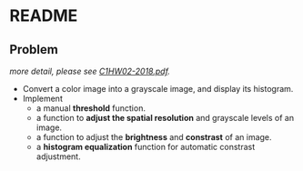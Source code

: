 # README  

## Problem  
*more detail, please see [C1HW02-2018.pdf](./C1HW02-2018.pdf).*

* Convert a color image into a grayscale image, and display its histogram.
* Implement
  * a manual **threshold** function.
  * a function to **adjust the spatial resolution** and grayscale levels of an image.
  * a function to adjust the **brightness** and **constrast** of an image.
  * a **histogram equalization** function for automatic constrast adjustment.